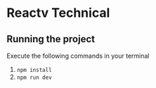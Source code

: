 # Reactv Technical

## Running the project

Execute the following commands in your terminal

1. `npm install`
2. `npm run dev`
